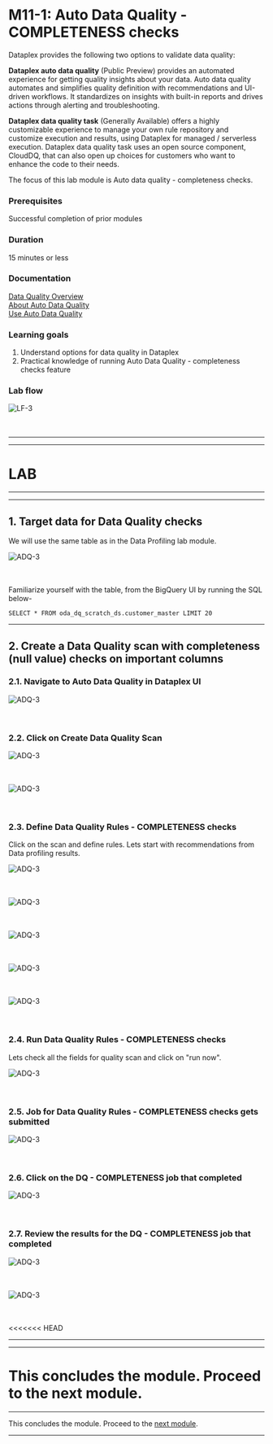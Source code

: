 
# M11-1: Auto Data Quality - COMPLETENESS checks

Dataplex provides the following two options to validate data quality:

**Dataplex auto data quality** (Public Preview) provides an automated experience for getting quality insights about your data. Auto data quality automates and simplifies quality definition with recommendations and UI-driven workflows. It standardizes on insights with built-in reports and drives actions through alerting and troubleshooting.

**Dataplex data quality task** (Generally Available) offers a highly customizable experience to manage your own rule repository and customize execution and results, using Dataplex for managed / serverless execution. Dataplex data quality task uses an open source component, CloudDQ, that can also open up choices for customers who want to enhance the code to their needs.

The focus of this lab module is Auto data quality - completeness checks.

### Prerequisites

Successful completion of prior modules

### Duration

15 minutes or less

### Documentation 

[Data Quality Overview](https://cloud.google.com/dataplex/docs/data-quality-overview)<br>
[About Auto Data Quality](https://cloud.google.com/dataplex/docs/auto-data-quality-overview)<br>
[Use Auto Data Quality](https://cloud.google.com/dataplex/docs/use-auto-data-quality)<br>


### Learning goals

1. Understand options for data quality in Dataplex
2. Practical knowledge of running Auto Data Quality - completeness checks feature

### Lab flow


![LF-3](../01-images/m11-1-landing-flow.png)   
<br><br>

<hr>
<hr>

# LAB

<hr>
<hr>

## 1. Target data for Data Quality checks

We will use the same table as in the Data Profiling lab module.

![ADQ-3](../01-images/module-10-1-04.png)   
<br><br>

Familiarize yourself with the table, from the BigQuery UI by running the SQL below-

```
SELECT * FROM oda_dq_scratch_ds.customer_master LIMIT 20

```

<hr>

## 2. Create a Data Quality scan with completeness (null value) checks on important columns

### 2.1. Navigate to Auto Data Quality in Dataplex UI

![ADQ-3](../01-images/module-11-1-11.png)   
<br><br>

### 2.2. Click on Create Data Quality Scan

![ADQ-3](../01-images/module-11-1-12.png)   
<br><br>

![ADQ-3](../01-images/module-11-1-13.png)   
<br><br>

### 2.3. Define Data Quality Rules - COMPLETENESS checks

Click on the scan and define rules. Lets start with recommendations from Data profiling results.

![ADQ-3](../01-images/module-11-1-17.png)   
<br><br>

![ADQ-3](../01-images/module-11-1-18.png)   
<br><br>

![ADQ-3](../01-images/module-11-1-19.png)   
<br><br>

![ADQ-3](../01-images/module-11-1-20.png)   
<br><br>

![ADQ-3](../01-images/module-11-1-21.png)   
<br><br>


### 2.4. Run Data Quality Rules - COMPLETENESS checks

Lets check all the fields for quality scan and click on "run now".

![ADQ-3](../01-images/module-11-1-22.png)   
<br><br>

### 2.5. Job for Data Quality Rules - COMPLETENESS checks gets submitted

![ADQ-3](../01-images/module-11-1-23.png)   
<br><br>

### 2.6. Click on the DQ - COMPLETENESS job that completed

![ADQ-3](../01-images/module-11-1-24.png)   
<br><br>

### 2.7. Review the results for the DQ - COMPLETENESS job that completed

![ADQ-3](../01-images/module-11-1-25.png)   
<br><br>

![ADQ-3](../01-images/module-11-1-26.png)   
<br><br>

<<<<<<< HEAD
<hr>

<hr>

This concludes the module. Proceed to the next module.
=======


<hr>

This concludes the module. Proceed to the [next module](module-11-1b-auto-dq-validity.md).


<hr>





